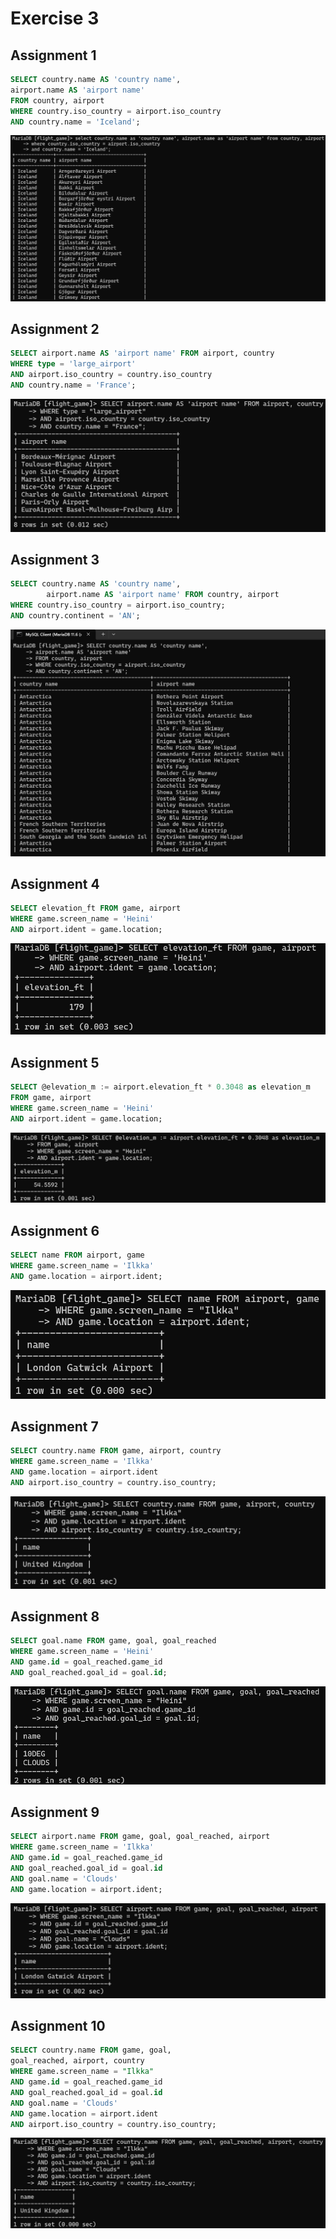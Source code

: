 # Exercise 3

## Assignment 1
```sql
SELECT country.name AS 'country name',
airport.name AS 'airport name'
FROM country, airport
WHERE country.iso_country = airport.iso_country
AND country.name = 'Iceland';
```


![W3E3_1.png](W3E3_1.png)

## Assignment 2
```sql
SELECT airport.name AS 'airport name' FROM airport, country
WHERE type = 'large_airport'
AND airport.iso_country = country.iso_country
AND country.name = 'France';
```

![W3E3_2.png](W3E3_2.png)

## Assignment 3

```sql
SELECT country.name AS 'country name', 
        airport.name AS 'airport name' FROM country, airport
WHERE country.iso_country = airport.iso_country;
AND country.continent = 'AN';
```

![W3E3_3.png](W3E3_3.png)

## Assignment 4
```sql
SELECT elevation_ft FROM game, airport
WHERE game.screen_name = 'Heini'
AND airport.ident = game.location;
```

![W3E3_4.png](W3E3_4.png)

## Assignment 5
```sql
SELECT @elevation_m := airport.elevation_ft * 0.3048 as elevation_m
FROM game, airport
WHERE game.screen_name = 'Heini'
AND airport.ident = game.location;
```

![W3E3_5.png](W3E3_5.png)

## Assignment 6
```sql
SELECT name FROM airport, game
WHERE game.screen_name = 'Ilkka'
AND game.location = airport.ident;
```

![W3E3_6.png](W3E3_6.png)

## Assignment 7
```sql
SELECT country.name FROM game, airport, country
WHERE game.screen_name = 'Ilkka'
AND game.location = airport.ident
AND airport.iso_country = country.iso_country;
```

![W3E3_7.png](W3E3_7.png)

## Assignment 8
```sql
SELECT goal.name FROM game, goal, goal_reached
WHERE game.screen_name = 'Heini'
AND game.id = goal_reached.game_id
AND goal_reached.goal_id = goal.id;
```

![W3E3_8.png](W3E3_8.png)

## Assignment 9
```sql
SELECT airport.name FROM game, goal, goal_reached, airport
WHERE game.screen_name = 'Ilkka'
AND game.id = goal_reached.game_id
AND goal_reached.goal_id = goal.id
AND goal.name = 'Clouds'
AND game.location = airport.ident;
```

![W3E3_9.png](W3E3_9.png)

## Assignment 10
```sql
SELECT country.name FROM game, goal,
goal_reached, airport, country
WHERE game.screen_name = "Ilkka"
AND game.id = goal_reached.game_id
AND goal_reached.goal_id = goal.id
AND goal.name = 'Clouds'
AND game.location = airport.ident
AND airport.iso_country = country.iso_country; 
```

![W3E3_10.png](W3E3_10.png)